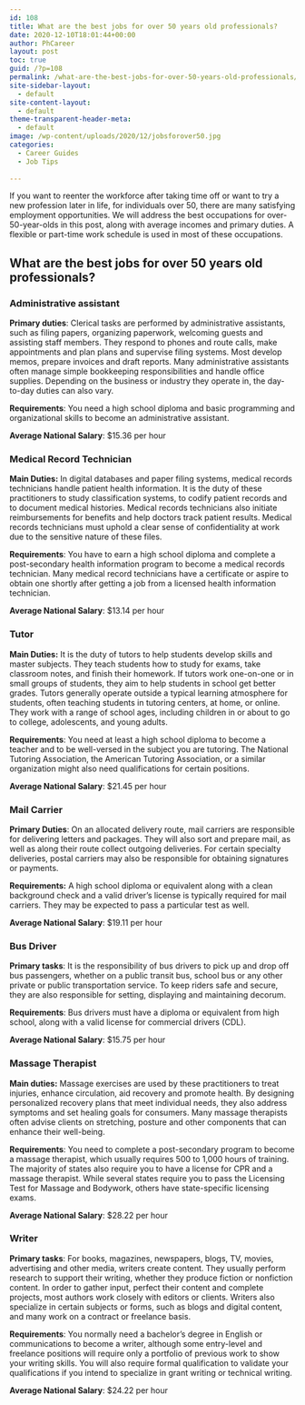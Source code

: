 ```yaml
---
id: 108
title: What are the best jobs for over 50 years old professionals?
date: 2020-12-10T18:01:44+00:00
author: PhCareer
layout: post
toc: true
guid: /?p=108
permalink: /what-are-the-best-jobs-for-over-50-years-old-professionals/
site-sidebar-layout:
  - default
site-content-layout:
  - default
theme-transparent-header-meta:
  - default
image: /wp-content/uploads/2020/12/jobsforover50.jpg
categories:
  - Career Guides
  - Job Tips
 
---
```

If you want to reenter the workforce after taking time off or want to try a new profession later in life, for individuals over 50, there are many satisfying employment opportunities. We will address the best occupations for over-50-year-olds in this post, along with average incomes and primary duties. A flexible or part-time work schedule is used in most of these occupations.

## What are the best jobs for over 50 years old professionals?

### Administrative assistant

**Primary duties**: Clerical tasks are performed by administrative assistants, such as filing papers, organizing paperwork, welcoming guests and assisting staff members. They respond to phones and route calls, make appointments and plan plans and supervise filing systems. Most develop memos, prepare invoices and draft reports. Many administrative assistants often manage simple bookkeeping responsibilities and handle office supplies. Depending on the business or industry they operate in, the day-to-day duties can also vary.

**Requirements**: You need a high school diploma and basic programming and organizational skills to become an administrative assistant.

**Average National Salary**: $15.36 per hour 

### Medical Record Technician

**Main Duties:** In digital databases and paper filing systems, medical records technicians handle patient health information. It is the duty of these practitioners to study classification systems, to codify patient records and to document medical histories. Medical records technicians also initiate reimbursements for benefits and help doctors track patient results. Medical records technicians must uphold a clear sense of confidentiality at work due to the sensitive nature of these files.

**Requirements**: You have to earn a high school diploma and complete a post-secondary health information program to become a medical records technician. Many medical record technicians have a certificate or aspire to obtain one shortly after getting a job from a licensed health information technician.

**Average National Salary**: $13.14 per hour

 

### Tutor

**Main Duties:** It is the duty of tutors to help students develop skills and master subjects. They teach students how to study for exams, take classroom notes, and finish their homework. If tutors work one-on-one or in small groups of students, they aim to help students in school get better grades. Tutors generally operate outside a typical learning atmosphere for students, often teaching students in tutoring centers, at home, or online. They work with a range of school ages, including children in or about to go to college, adolescents, and young adults.

**Requirements**: You need at least a high school diploma to become a teacher and to be well-versed in the subject you are tutoring. The National Tutoring Association, the American Tutoring Association, or a similar organization might also need qualifications for certain positions.

**Average National Salary**: $21.45 per hour 


### Mail Carrier

**Primary Duties**: On an allocated delivery route, mail carriers are responsible for delivering letters and packages. They will also sort and prepare mail, as well as along their route collect outgoing deliveries. For certain specialty deliveries, postal carriers may also be responsible for obtaining signatures or payments.

**Requirements:** A high school diploma or equivalent along with a clean background check and a valid driver&#8217;s license is typically required for mail carriers. They may be expected to pass a particular test as well.

**Average National Salary**: $19.11 per hour 

### Bus Driver

**Primary tasks**: It is the responsibility of bus drivers to pick up and drop off bus passengers, whether on a public transit bus, school bus or any other private or public transportation service. To keep riders safe and secure, they are also responsible for setting, displaying and maintaining decorum.

**Requirements**: Bus drivers must have a diploma or equivalent from high school, along with a valid license for commercial drivers (CDL).

**Average National Salary**: $15.75 per hour 

### Massage Therapist

**Main duties:** Massage exercises are used by these practitioners to treat injuries, enhance circulation, aid recovery and promote health. By designing personalized recovery plans that meet individual needs, they also address symptoms and set healing goals for consumers. Many massage therapists often advise clients on stretching, posture and other components that can enhance their well-being.

**Requirements**: You need to complete a post-secondary program to become a massage therapist, which usually requires 500 to 1,000 hours of training. The majority of states also require you to have a license for CPR and a massage therapist. While several states require you to pass the Licensing Test for Massage and Bodywork, others have state-specific licensing exams.

**Average National Salary**: $28.22 per hour 
 

### Writer

**Primary tasks**: For books, magazines, newspapers, blogs, TV, movies, advertising and other media, writers create content. They usually perform research to support their writing, whether they produce fiction or nonfiction content. In order to gather input, perfect their content and complete projects, most authors work closely with editors or clients. Writers also specialize in certain subjects or forms, such as blogs and digital content, and many work on a contract or freelance basis.

**Requirements**: You normally need a bachelor&#8217;s degree in English or communications to become a writer, although some entry-level and freelance positions will require only a portfolio of previous work to show your writing skills. You will also require formal qualification to validate your qualifications if you intend to specialize in grant writing or technical writing.

**Average National Salary**: $24.22 per hour 